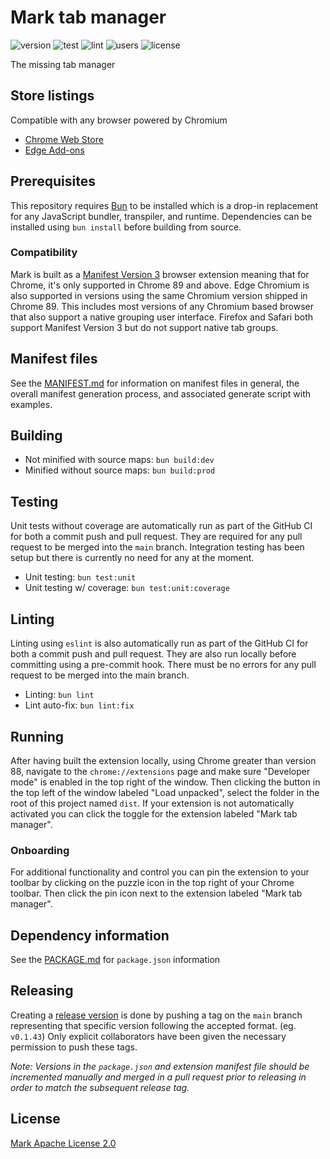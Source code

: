 # Mark tab manager

![version](https://img.shields.io/github/package-json/v/bradcush/mark-tab-manager)
![test](https://img.shields.io/github/actions/workflow/status/bradcush/mark-tab-manager/test.yml?branch=main&label=test)
![lint](https://img.shields.io/github/actions/workflow/status/bradcush/mark-tab-manager/lint.yml?branch=main&label=lint)
![users](https://img.shields.io/chrome-web-store/users/filgplhfalgafolkffphilkgckdgnona)
![license](https://img.shields.io/github/license/bradcush/mark-tab-manager)

The missing tab manager

## Store listings

Compatible with any browser powered by Chromium

- [Chrome Web Store](https://chrome.google.com/webstore/detail/mark-tab-manager/filgplhfalgafolkffphilkgckdgnona)
- [Edge Add-ons](https://microsoftedge.microsoft.com/addons/detail/honey/kipehcooiafbjodbhddcmhpcgfoafpjm)

## Prerequisites

This repository requires [Bun](https://bun.sh/) to be installed which is a
drop-in replacement for any JavaScript bundler, transpiler, and runtime.
Dependencies can be installed using `bun install` before building from source.

### Compatibility

Mark is built as a [Manifest Version 3](https://developer.chrome.com/docs/extensions/mv3/intro/)
browser extension meaning that for Chrome, it's only supported in Chrome 89 and
above. Edge Chromium is also supported in versions using the same Chromium
version shipped in Chrome 89. This includes most versions of any Chromium based
browser that also support a native grouping user interface. Firefox and Safari
both support Manifest Version 3 but do not support native tab groups.

## Manifest files

See the [MANIFEST.md](meta/manifest/MANIFEST.md) for information on
manifest files in general, the overall manifest generation process, and
associated generate script with examples.

## Building

- Not minified with source maps: `bun build:dev`
- Minified without source maps: `bun build:prod`

## Testing

Unit tests without coverage are automatically run as part of the GitHub CI for
both a commit push and pull request. They are required for any pull request to
be merged into the `main` branch. Integration testing has been setup but there
is currently no need for any at the moment.

- Unit testing: `bun test:unit`
- Unit testing w/ coverage: `bun test:unit:coverage`

## Linting

Linting using `eslint` is also automatically run as part of the GitHub CI for
both a commit push and pull request. They are also run locally before
committing using a pre-commit hook. There must be no errors for any pull
request to be merged into the main branch.

- Linting: `bun lint`
- Lint auto-fix: `bun lint:fix`

## Running

After having built the extension locally, using Chrome greater than version 88,
navigate to the `chrome://extensions` page and make sure "Developer mode" is
enabled in the top right of the window. Then clicking the button in the top
left of the window labeled "Load unpacked", select the folder in the root of
this project named `dist`. If your extension is not automatically activated you
can click the toggle for the extension labeled "Mark tab manager".

### Onboarding

For additional functionality and control you can pin the extension to your
toolbar by clicking on the puzzle icon in the top right of your Chrome toolbar.
Then click the pin icon next to the extension labeled "Mark tab manager".

## Dependency information

See the [PACKAGE.md](PACKAGE.md) for `package.json` information

## Releasing

Creating a [release version](https://github.com/bradcush/mark-tab-manager/releases)
is done by pushing a tag on the `main` branch representing that specific
version following the accepted format. (eg. `v0.1.43`) Only explicit
collaborators have been given the necessary permission to push these tags.

*Note: Versions in the `package.json` and extension manifest file should be
incremented manually and merged in a pull request prior to releasing in order
to match the subsequent release tag.*

## License

[Mark Apache License 2.0](LICENSE)

